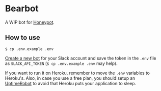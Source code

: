 Bearbot
=======
A WIP bot for [Honeypot](https://www.honeypot.io).

How to use
----------
`$ cp .env.example .env`

[Create a new bot](http://slack.com/services/new/bot) for your Slack account
and save the token in the `.env` file as `SLACK_API_TOKEN` (`$ cp .env.example .env` may help).

If you want to run it on Heroku, remember to move the `.env` variables to Heroku's.
Also, in case you use a free plan, you should setup an [UptimeRobot](https://uptimerobot.com)
to avoid that Heroku puts your application to sleep.
